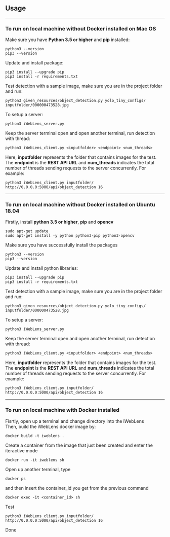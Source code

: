 ## Usage
---
### To run on local machine without Docker installed on Mac OS
Make sure you have **Python 3.5 or higher** and **pip** installed:
``` 
python3 --version
pip3 --version
```
Update and install package:
```
pip3 install --upgrade pip
pip3 install -r requirements.txt
```
Test detection with a sample image, make sure you are in the project folder and run:
```
python3 given_resources/object_detection.py yolo_tiny_configs/ inputfolder/000000473528.jpg 
```
To setup a server:
```
python3 iWebLens_server.py
```
Keep the server terminal open and open another terminal, run detection with thread:
```
python3 iWebLens_client.py <inputfolder> <endpoint> <num_threads>
```
Here, **inputfolder** represents the folder that contains images for the test. The **endpoint** is the **REST API URL** and **num_threads** indicates the total number of threads sending requests to the server concurrently. 
For example:
```
python3 iWebLens_client.py inputfolder/ http://0.0.0.0:5000/api/object_detection 16
```
---
### To run on local machine without Docker installed on Ubuntu 18.04
Firstly, install **python 3.5 or higher**, **pip** and **opencv**
```
sudo apt-get update
sudo apt-get install -y python python3-pip python3-opencv
```
Make sure you have successfully install the packages
```
python3 --version
pip3 --version
```
Update and install python libraries:
```
pip3 install --upgrade pip
pip3 install -r requirements.txt
```
Test detection with a sample image, make sure you are in the project folder and run:
```
python3 given_resources/object_detection.py yolo_tiny_configs/ inputfolder/000000473528.jpg 
```
To setup a server:
```
python3 iWebLens_server.py
```
Keep the server terminal open and open another terminal, run detection with thread:
```
python3 iWebLens_client.py <inputfolder> <endpoint> <num_threads>
```
Here, **inputfolder** represents the folder that contains images for the test. The **endpoint** is the **REST API URL** and **num_threads** indicates the total number of threads sending requests to the server concurrently. 
For example:
```
python3 iWebLens_client.py inputfolder/ http://0.0.0.0:5000/api/object_detection 16
```
---
### To run on local machine with Docker installed
Fisrtly, open up a terminal and change directory into the iWebLens <br>
Then, build the iWebLens docker image by:
```
docker build -t iweblens .
```
Create a container from the image that just been created and enter the iteractive mode
```
docker run -it iweblens sh
```
Open up another terminal, type
```
docker ps
```
and then insert the container_id you get from the previous command
```
docker exec -it <container_id> sh
```
Test
```
python3 iWebLens_client.py inputfolder/ http://0.0.0.0:5000/api/object_detection 16
```
Done